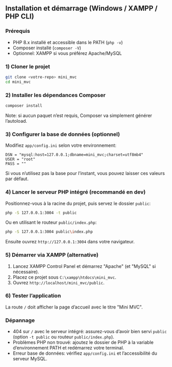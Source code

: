 ## Installation et démarrage (Windows / XAMPP / PHP CLI)

### Prérequis
- PHP 8.x installé et accessible dans le PATH (`php -v`)
- Composer installé (`composer -V`)
- Optionnel: XAMPP si vous préférez Apache/MySQL

### 1) Cloner le projet
```bash
git clone <votre-repo> mini_mvc
cd mini_mvc
```

### 2) Installer les dépendances Composer
```bash
composer install
```
Note: si aucun paquet n’est requis, Composer va simplement générer l’autoload.

### 3) Configurer la base de données (optionnel)
Modifiez `app/config.ini` selon votre environnement:
```
DSN = "mysql:host=127.0.0.1;dbname=mini_mvc;charset=utf8mb4"
USER = "root"
PASS = ""
```
Si vous n’utilisez pas la base pour l’instant, vous pouvez laisser ces valeurs par défaut.

### 4) Lancer le serveur PHP intégré (recommandé en dev)
Positionnez-vous à la racine du projet, puis servez le dossier `public`:
```bash
php -S 127.0.0.1:3004 -t public
```
Ou en utilisant le routeur `public/index.php`:
```bash
php -S 127.0.0.1:3004 public\index.php
```
Ensuite ouvrez `http://127.0.0.1:3004` dans votre navigateur.

### 5) Démarrer via XAMPP (alternative)
1. Lancez XAMPP Control Panel et démarrez "Apache" (et "MySQL" si nécessaire).
2. Placez ce projet sous `C:\xampp\htdocs\mini_mvc`.
3. Ouvrez `http://localhost/mini_mvc/public`.

### 6) Tester l’application
La route `/` doit afficher la page d’accueil avec le titre "Mini MVC".

### Dépannage
- 404 sur `/` avec le serveur intégré: assurez-vous d’avoir bien servi `public` (option `-t public` ou routeur `public/index.php`).
- Problèmes PHP non trouvé: ajoutez le dossier de PHP à la variable d’environnement PATH et redémarrez votre terminal.
- Erreur base de données: vérifiez `app/config.ini` et l’accessibilité du serveur MySQL.



